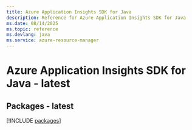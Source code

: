 ```yaml
---
title: Azure Application Insights SDK for Java
description: Reference for Azure Application Insights SDK for Java
ms.date: 08/14/2025
ms.topic: reference
ms.devlang: java
ms.service: azure-resource-manager
---
```

# Azure Application Insights SDK for Java - latest
## Packages - latest
[!INCLUDE [packages](application-insights-index.md)]
